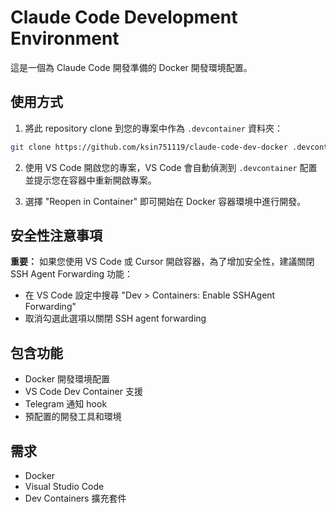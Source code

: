 # Claude Code Development Environment

這是一個為 Claude Code 開發準備的 Docker 開發環境配置。

## 使用方式

1. 將此 repository clone 到您的專案中作為 `.devcontainer` 資料夾：

```bash
git clone https://github.com/ksin751119/claude-code-dev-docker .devcontainer
```

2. 使用 VS Code 開啟您的專案，VS Code 會自動偵測到 `.devcontainer` 配置並提示您在容器中重新開啟專案。

3. 選擇 "Reopen in Container" 即可開始在 Docker 容器環境中進行開發。

## 安全性注意事項

**重要：** 如果您使用 VS Code 或 Cursor 開啟容器，為了增加安全性，建議關閉 SSH Agent Forwarding 功能：

- 在 VS Code 設定中搜尋 "Dev > Containers: Enable SSHAgent Forwarding"
- 取消勾選此選項以關閉 SSH agent forwarding

## 包含功能

- Docker 開發環境配置
- VS Code Dev Container 支援
- Telegram 通知 hook
- 預配置的開發工具和環境

## 需求

- Docker
- Visual Studio Code
- Dev Containers 擴充套件
